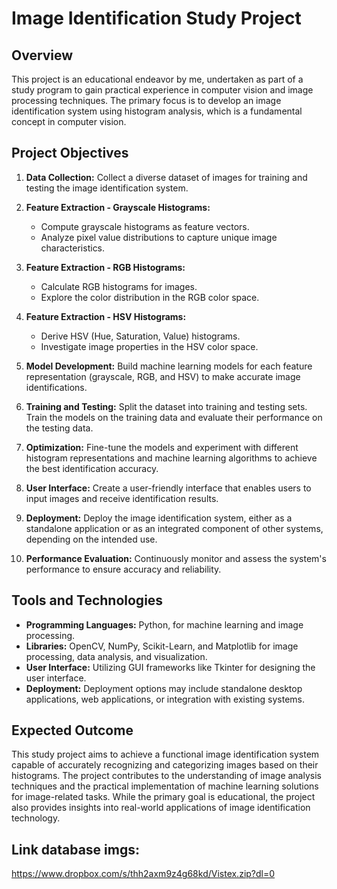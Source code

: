 # Image Identification Study Project
## Overview

This project is an educational endeavor by me, undertaken as part of a study program to gain practical experience in computer vision and image processing techniques. The primary focus is to develop an image identification system using histogram analysis, which is a fundamental concept in computer vision.

## Project Objectives

1. **Data Collection:** Collect a diverse dataset of images for training and testing the image identification system.

2. **Feature Extraction - Grayscale Histograms:**
   - Compute grayscale histograms as feature vectors.
   - Analyze pixel value distributions to capture unique image characteristics.

3. **Feature Extraction - RGB Histograms:**
   - Calculate RGB histograms for images.
   - Explore the color distribution in the RGB color space.

4. **Feature Extraction - HSV Histograms:**
   - Derive HSV (Hue, Saturation, Value) histograms.
   - Investigate image properties in the HSV color space.

5. **Model Development:** Build machine learning models for each feature representation (grayscale, RGB, and HSV) to make accurate image identifications.

6. **Training and Testing:** Split the dataset into training and testing sets. Train the models on the training data and evaluate their performance on the testing data.

7. **Optimization:** Fine-tune the models and experiment with different histogram representations and machine learning algorithms to achieve the best identification accuracy.

8. **User Interface:** Create a user-friendly interface that enables users to input images and receive identification results.

9. **Deployment:** Deploy the image identification system, either as a standalone application or as an integrated component of other systems, depending on the intended use.

10. **Performance Evaluation:** Continuously monitor and assess the system's performance to ensure accuracy and reliability.

## Tools and Technologies

- **Programming Languages:** Python, for machine learning and image processing.
- **Libraries:** OpenCV, NumPy, Scikit-Learn, and Matplotlib for image processing, data analysis, and visualization.
- **User Interface:** Utilizing GUI frameworks like Tkinter for designing the user interface.
- **Deployment:** Deployment options may include standalone desktop applications, web applications, or integration with existing systems.

## Expected Outcome

This study project aims to achieve a functional image identification system capable of accurately recognizing and categorizing images based on their histograms. The project contributes to the understanding of image analysis techniques and the practical implementation of machine learning solutions for image-related tasks. While the primary goal is educational, the project also provides insights into real-world applications of image identification technology.


## Link database imgs: 
https://www.dropbox.com/s/thh2axm9z4g68kd/Vistex.zip?dl=0
